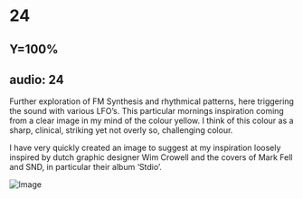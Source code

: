 # 24
## Y=100%
audio: 24
---
Further exploration of FM Synthesis and rhythmical patterns, here triggering the sound with various LFO’s. This particular mornings inspiration coming from a clear image in my mind of the colour yellow. I think of this colour as a sharp, clinical, striking yet not overly so, challenging colour.

I have very quickly created an image to suggest at my inspiration loosely inspired by dutch graphic designer Wim Crowell and the covers of Mark Fell and SND, in particular their album ‘Stdio’.

![Image](/assets/img/Snd-24.jpg)